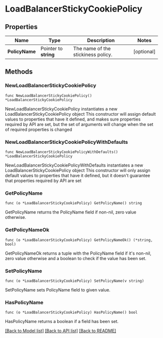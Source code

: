 # LoadBalancerStickyCookiePolicy

## Properties

Name | Type | Description | Notes
------------ | ------------- | ------------- | -------------
**PolicyName** | Pointer to **string** | The name of the stickiness policy. | [optional] 

## Methods

### NewLoadBalancerStickyCookiePolicy

`func NewLoadBalancerStickyCookiePolicy() *LoadBalancerStickyCookiePolicy`

NewLoadBalancerStickyCookiePolicy instantiates a new LoadBalancerStickyCookiePolicy object
This constructor will assign default values to properties that have it defined,
and makes sure properties required by API are set, but the set of arguments
will change when the set of required properties is changed

### NewLoadBalancerStickyCookiePolicyWithDefaults

`func NewLoadBalancerStickyCookiePolicyWithDefaults() *LoadBalancerStickyCookiePolicy`

NewLoadBalancerStickyCookiePolicyWithDefaults instantiates a new LoadBalancerStickyCookiePolicy object
This constructor will only assign default values to properties that have it defined,
but it doesn't guarantee that properties required by API are set

### GetPolicyName

`func (o *LoadBalancerStickyCookiePolicy) GetPolicyName() string`

GetPolicyName returns the PolicyName field if non-nil, zero value otherwise.

### GetPolicyNameOk

`func (o *LoadBalancerStickyCookiePolicy) GetPolicyNameOk() (*string, bool)`

GetPolicyNameOk returns a tuple with the PolicyName field if it's non-nil, zero value otherwise
and a boolean to check if the value has been set.

### SetPolicyName

`func (o *LoadBalancerStickyCookiePolicy) SetPolicyName(v string)`

SetPolicyName sets PolicyName field to given value.

### HasPolicyName

`func (o *LoadBalancerStickyCookiePolicy) HasPolicyName() bool`

HasPolicyName returns a boolean if a field has been set.


[[Back to Model list]](../README.md#documentation-for-models) [[Back to API list]](../README.md#documentation-for-api-endpoints) [[Back to README]](../README.md)


